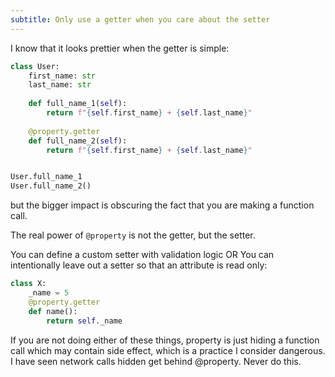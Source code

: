 ```yaml
---
subtitle: Only use a getter when you care about the setter
---
```


I know that it looks prettier when the getter is simple:

```python
class User:
	first_name: str
	last_name: str
	
	def full_name_1(self):
		return f"{self.first_name} + {self.last_name}"
		
	@property.getter
	def full_name_2(self):
		return f"{self.first_name} + {self.last_name}"


User.full_name_1
User.full_name_2()
```
 
but the bigger impact is obscuring the fact that you are making a function call.

The real power of `@property` is not the getter, but the setter.

You can define a custom setter with validation logic OR
You can intentionally leave out a setter so that an attribute is read only:

```python
class X:
	_name = 5
	@property.getter
	def name():
		return self._name
```

If you are not doing either of these things, property is just hiding a function call which may contain side effect, which is a practice I consider dangerous. I have seen network calls hidden get behind @property. Never do this.
